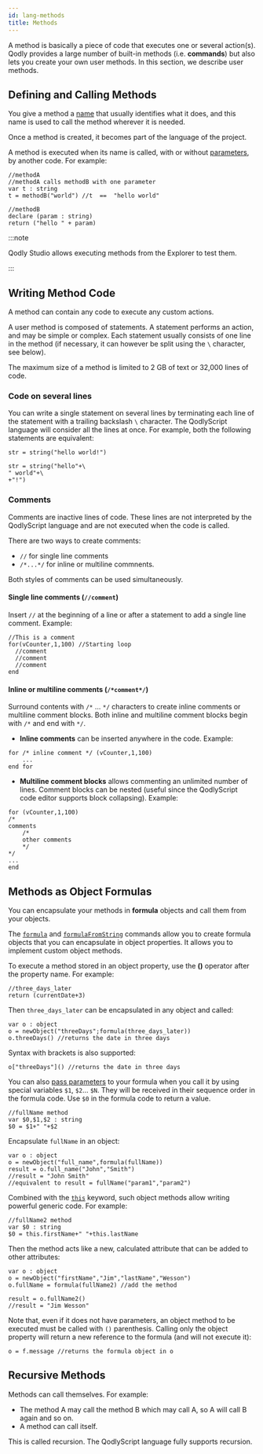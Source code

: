 ```yaml
---
id: lang-methods
title: Methods
---
```


A method is basically a piece of code that executes one or several action(s). Qodly provides a large number of built-in methods (i.e. **commands**) but also lets you create your own user methods. In this section, we describe user methods.


## Defining and Calling Methods

You give a method a [name](lang-identifiers.md#methods) that usually identifies what it does, and this name is used to call the method wherever it is needed. 

Once a method is created, it becomes part of the language of the project. 

A method is executed when its name is called, with or without [parameters](lang-parameters.md), by another code. For example:

```qs
//methodA
//methodA calls methodB with one parameter
var t : string
t = methodB("world") //t  ==  "hello world"
```

```qs
//methodB
declare (param : string)
return ("hello " + param)
```

:::note

Qodly Studio allows executing methods from the Explorer to test them.

:::

## Writing Method Code

A method can contain any code to execute any custom actions. 

A user method is composed of statements. A statement performs an action, and may be simple or complex. Each statement usually consists of one line in the method (if necessary, it can however be split using the `\` character, see below). 

The maximum size of a method is limited to 2 GB of text or 32,000 lines of code.  

### Code on several lines

You can write a single statement on several lines by terminating each line of the statement with a trailing backslash `\` character. The QodlyScript language will consider all the lines at once. For example, both the following statements are equivalent:

```qs
str = string("hello world!")
```

```qs
str = string("hello"+\
" world"+\
+"!")
```

### Comments

Comments are inactive lines of code. These lines are not interpreted by the QodlyScript language and are not executed when the code is called. 

There are two ways to create comments:

- `//` for single line comments
- `/*...*/` for inline or multiline commnents.

Both styles of comments can be used simultaneously. 

#### Single line comments (`//comment`)

Insert `//` at the beginning of a line or after a statement to add a single line comment. Example: 

```qs
//This is a comment
for(vCounter,1,100) //Starting loop
  //comment
  //comment
  //comment
end
```

#### Inline or multiline comments (`/*comment*/`)

Surround contents with `/*` ... `*/` characters to create inline comments or multiline comment blocks. Both inline and multiline comment blocks begin with `/*` and end with `*/`.

- **Inline comments** can be inserted anywhere in the code. Example:

```qs
for /* inline comment */ (vCounter,1,100)
	...
end for
```

- **Multiline comment blocks** allows commenting an unlimited number of lines. Comment blocks can be nested (useful since the QodlyScript code editor supports block collapsing). Example:

```qs
for (vCounter,1,100)
/*
comments  
	/* 
	other comments
	*/
*/
...
end
```



## Methods as Object Formulas

You can encapsulate your methods in **formula** objects and call them from your objects.

The [`formula`](../FunctionClass.md#formula-objects) and [`formulaFromString`](../commands/formulaFromString) commands allow you to create formula objects that you can encapsulate in object properties. It allows you to implement custom object methods.

To execute a method stored in an object property, use the **()** operator after the property name. For example:

```qs
//three_days_later
return (currentDate+3)
```

Then `three_days_later` can be encapsulated in any object and called:

```qs
var o : object
o = newObject("threeDays";formula(three_days_later))
o.threeDays() //returns the date in three days
```

Syntax with brackets is also supported:

```qs
o["threeDays"]() //returns the date in three days
```

You can also [pass parameters](lang-parameters.md) to your formula when you call it by using special variables `$1`, `$2`… `$N`. They will be received in their sequence order in the formula code. Use `$0` in the formula code to return a value.

```qs
//fullName method
var $0,$1,$2 : string
$0 = $1+" "+$2
```

Encapsulate `fullName` in an object:

```qs
var o : object
o = newObject("full_name",formula(fullName))
result = o.full_name("John","Smith") 
//result = "John Smith"
//equivalent to result = fullName("param1","param2")
```

Combined with the [`this`](lang-classes.md#this) keyword, such object methods allow writing powerful generic code. For example:

```qs
//fullName2 method
var $0 : string
$0 = this.firstName+" "+this.lastName
```

Then the method acts like a new, calculated attribute that can be added to other attributes:

```qs
var o : object
o = newObject("firstName","Jim","lastName","Wesson")
o.fullName = formula(fullName2) //add the method  

result = o.fullName2() 
//result = "Jim Wesson"
```

Note that, even if it does not have parameters, an object method to be executed must be called with `()` parenthesis. Calling only the object property will return a new reference to the formula (and will not execute it):

```qs
o = f.message //returns the formula object in o
```

## Recursive Methods

Methods can call themselves. For example:

- The method A may call the method B which may call A, so A will call B again and so on.
- A method can call itself.

This is called recursion. The QodlyScript language fully supports recursion.


